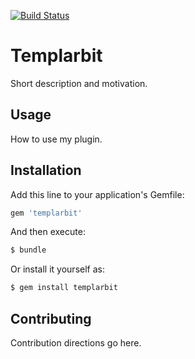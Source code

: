 [![Build Status](https://travis-ci.org/templarbit/rails-plugin.svg?branch=master)](https://travis-ci.org/templarbit/rails-plugin)

# Templarbit
Short description and motivation.

## Usage
How to use my plugin.

## Installation
Add this line to your application's Gemfile:

```ruby
gem 'templarbit'
```

And then execute:
```bash
$ bundle
```

Or install it yourself as:
```bash
$ gem install templarbit
```

## Contributing
Contribution directions go here.

